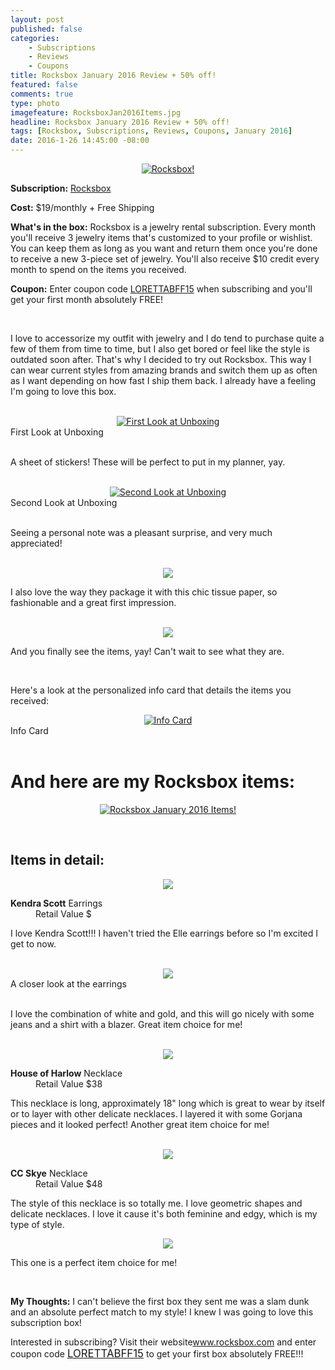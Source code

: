 ```yaml
---
layout: post
published: false
categories: 
    - Subscriptions
    - Reviews
    - Coupons
title: Rocksbox January 2016 Review + 50% off!
featured: false
comments: true
type: photo
imagefeature: RocksboxJan2016Items.jpg
headline: Rocksbox January 2016 Review + 50% off!
tags: [Rocksbox, Subscriptions, Reviews, Coupons, January 2016]
date: 2016-1-26 14:45:00 -08:00
---
```


<center><a href="https://www.birchbox.com/invite/whatsupmailbox" target="_blank">
<img src="/images/RocksboxJan2016Box.jpg" border="0" style="border:none;max-width:100%;" alt="Rocksbox!" />
</a></center>

<p><b>Subscription:</b> <a href="https://www.rocksbox.com" target="_blank">Rocksbox</a></p>
<p><b>Cost:</b> $19/monthly + Free Shipping</p>
<p><b>What's in the box:</b> Rocksbox is a jewelry rental subscription. Every month you'll receive 3 jewelry items that's customized to your profile or wishlist. You can keep them as long as you want and return them once you're done to receive a new 3-piece set of jewelry. You'll also receive $10 credit every month to spend on the items you received.</p>
<p><b>Coupon:</b> Enter coupon code <a href="https://www.rocksbox.com" target="_blank">LORETTABFF15</a> when subscribing and you'll get your first month absolutely FREE!</p>

<br>

<p>I love to accessorize my outfit with jewelry and I do tend to purchase quite a few of them from time to time, but I also get bored or feel like the style is outdated soon after. That's why I decided to try out Rocksbox. This way I can wear current styles from amazing brands and switch them up as often as I want depending on how fast I ship them back. I already have a feeling I'm going to love this box.</p>

<br>

<center><a href="https://www.rocksbox.com" target="_blank">
<img src="/images/RocksboxJan2016OpenBox.jpg" border="0" style="border:none;max-width:100%;" alt="First Look at Unboxing" />
</a></center>
<figcaption>First Look at Unboxing</figcaption>
<br>

<p>A sheet of stickers! These will be perfect to put in my planner, yay.</p>

<br>

<center><a href="https://www.rocksbox.com" target="_blank">
<img src="/images/RocksboxJan2016OpenBox2.jpg" border="0" style="border:none;max-width:100%;" alt="Second Look at Unboxing" />
</a></center>
<figcaption>Second Look at Unboxing</figcaption>
<br>

<p>Seeing a personal note was a pleasant surprise, and very much appreciated!</p>

<br>

<center><a href="https://www.rocksbox.com" target="_blank">
<img src="/images/RocksboxJan2016OpenBox3.jpg" border="0" style="border:none;max-width:100%;" />
</a></center>
<p>I also love the way they package it with this chic tissue paper, so fashionable and a great first impression.</p>

<br>

<center><a href="https://www.rocksbox.com" target="_blank">
<img src="/images/RocksboxJan2016OpenBox4.jpg" border="0" style="border:none;max-width:100%;" />
</a></center>
<p>And you finally see the items, yay! Can't wait to see what they are.</p>

<br>

<p>Here's a look at the personalized info card that details the items you received:</p>

<center><a href="https://www.rocksbox.com" target="_blank">
<img src="/images/RocksboxJan2016Info.jpg" border="0" style="border:none;max-width:100%;" alt="Info Card" /></a></center>
<figcaption>Info Card</figcaption>
<br>

# And here are my Rocksbox items:

<p><center><a href="https://www.rocksbox.com" target="_blank">
<img src="/images/RocksboxJan2016Items.jpg" border="0" style="border:none;max-width:100%;" alt="Rocksbox January 2016 Items!" /></a></center></p>
<br>

## Items in detail:

<center><a href="https://www.rocksbox.com" target="_blank">
<img src="/images/RocksboxJan2016KendraScott.jpg" border="0" style="border:none;max-width:100%;" />
</a></center>

<DL>
<DT><b>Kendra Scott</b> Earrings</DT>
<DD>Retail Value $</DD>
</DL>

<p>I love Kendra Scott!!! I haven't tried the Elle earrings before so I'm excited I get to now.</p>

<br>

<center><a href="https://www.rocksbox.com" target="_blank">
<img src="/images/RocksboxJan2016KendraScott2.jpg" border="0" style="border:none;max-width:100%;" />
</a></center>
<figcaption>A closer look at the earrings</figcaption>
<br>

<p>I love the combination of white and gold, and this will go nicely with some jeans and a shirt with a blazer. Great item choice for me!</p>

<br>

<center><a href="https://www.rocksbox.com" target="_blank">
<img src="/images/RocksboxJan2016HouseOfHarlow.jpg" border="0" style="border:none;max-width:100%;" />
</a></center>

<DL>
<DT><b>House of Harlow</b> Necklace</DT>
<DD>Retail Value $38</DD>
</DL>

<p>This necklace is long, approximately 18" long which is great to wear by itself or to layer with other delicate necklaces. I layered it with some Gorjana pieces and it looked perfect! Another great item choice for me!</p>

<br>

<center><a href="https://www.rocksbox.com" target="_blank">
<img src="/images/RocksboxJan2016CCSkye.jpg" border="0" style="border:none;max-width:100%;" />
</a></center>

<DL>
<DT><b>CC Skye</b> Necklace</DT>
<DD>Retail Value $48</DD>
</DL>

<p>The style of this necklace is so totally me. I love geometric shapes and delicate necklaces. I love it cause it's both feminine and edgy, which is my type of style. 

<br>

<center><a href="https://www.rocksbox.com" target="_blank">
<img src="/images/RocksboxJan2016CCSkye2.jpg" border="0" style="border:none;max-width:100%;" />
</a></center>
<p>This one is a perfect item choice for me!</p>

<br>

<p><i class="icon-exclamation-sign"></i><b> My Thoughts:</b> I can't believe the first box they sent me was a slam dunk and an absolute perfect match to my style! I knew I was going to love this subscription box!</p>

<p>Interested in subscribing? Visit their website<a href="https://www.rocksbox.com">www.rocksbox.com</a> and enter coupon code <a href="https://www.rocksbox.com" target="_blank"><big>LORETTABFF15</big></a> to get your first box absolutely FREE!!!</p>
